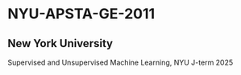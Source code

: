 # NYU-APSTA-GE-2011
## New York University
Supervised and Unsupervised Machine Learning, NYU J-term 2025
